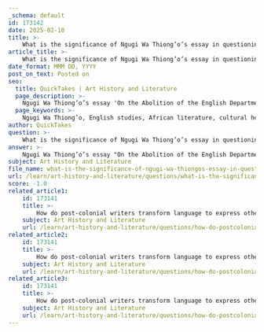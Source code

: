 ```yaml
---
_schema: default
id: 173142
date: 2025-02-10
title: >-
    What is the significance of Ngugi Wa Thiong’o’s essay in questioning English studies?
article_title: >-
    What is the significance of Ngugi Wa Thiong’o’s essay in questioning English studies?
date_format: MMM DD, YYYY
post_on_text: Posted on
seo:
  title: QuickTakes | Art History and Literature
  page_description: >-
    Ngugi Wa Thiong’o’s essay 'On the Abolition of the English Department' critiques the assumptions of English studies by centering African perspectives, challenging cultural hegemony, rejecting canonical assumptions, addressing language and identity, and advocating for educational reform to better reflect local contexts.
  page_keywords: >-
    Ngugi Wa Thiong’o, English studies, African literature, cultural hegemony, post-colonial literature, identity, language transformation, educational reform, Eurocentrism, colonialism
author: QuickTakes
question: >-
    What is the significance of Ngugi Wa Thiong’o’s essay in questioning English studies?
answer: >-
    Ngugi Wa Thiong’o’s essay "On the Abolition of the English Department" is significant in questioning the assumptions of English studies for several key reasons:\n\n1. **Centring African Perspectives**: Ngugi advocates for a paradigm shift that prioritizes African narratives and contexts over the Eurocentric focus that has traditionally dominated English studies. He argues that literature should authentically reflect the spirit and challenges of the people it represents, thereby promoting a Department of African Literature and Languages instead of a conventional English Department. This reorientation challenges the cultural hegemony of Western literature and encourages the exploration of local narratives.\n\n2. **Critique of Cultural Hegemony**: The essay critiques the historical link between English studies and the British Empire, highlighting how English literature has been used as a tool for imperial control. Ngugi points out that the institutionalization of English literature in colonial contexts has perpetuated British cultural dominance, marginalizing African voices and literatures. By questioning these canonical assumptions, he calls for a reevaluation of what constitutes valuable literature.\n\n3. **Rejection of Canonical Assumptions**: Ngugi challenges the notion that post-colonial literatures are merely offshoots of English literature. He argues that this perspective maintains cultural hegemony and denies the intrinsic value of African literatures. By advocating for the establishment of departments focused on African literature, he seeks to elevate local literary traditions and affirm their significance in the global literary landscape.\n\n4. **Language and Identity**: The essay also addresses the transformation of language by post-colonial writers, emphasizing the need for these writers to adapt and reshape language to express their unique experiences and cultural identities. This transformation is crucial for articulating the complexities of identity and displacement in post-colonial contexts.\n\n5. **Educational Reform**: Ngugi’s call for the abolition of the English Department is not merely a critique but also a proposal for educational reform. He envisions a curriculum that is more relevant to the local context, one that illuminates the spirit of the people and addresses their contemporary challenges. This shift is essential for fostering a deeper understanding of African cultures and histories.\n\nIn summary, Ngugi Wa Thiong’o’s essay is significant as it challenges the foundational assumptions of English studies, advocates for the recognition of African literatures, critiques cultural hegemony, and calls for educational reforms that reflect the realities of post-colonial societies. His work is a vital contribution to the discourse on identity, language, and the role of literature in shaping national consciousness.
subject: Art History and Literature
file_name: what-is-the-significance-of-ngugi-wa-thiongos-essay-in-questioning-english-studies.md
url: /learn/art-history-and-literature/questions/what-is-the-significance-of-ngugi-wa-thiongos-essay-in-questioning-english-studies
score: -1.0
related_article1:
    id: 173141
    title: >-
        How do post-colonial writers transform language to express otherness?
    subject: Art History and Literature
    url: /learn/art-history-and-literature/questions/how-do-postcolonial-writers-transform-language-to-express-otherness
related_article2:
    id: 173141
    title: >-
        How do post-colonial writers transform language to express otherness?
    subject: Art History and Literature
    url: /learn/art-history-and-literature/questions/how-do-postcolonial-writers-transform-language-to-express-otherness
related_article3:
    id: 173141
    title: >-
        How do post-colonial writers transform language to express otherness?
    subject: Art History and Literature
    url: /learn/art-history-and-literature/questions/how-do-postcolonial-writers-transform-language-to-express-otherness
---
```


&nbsp;